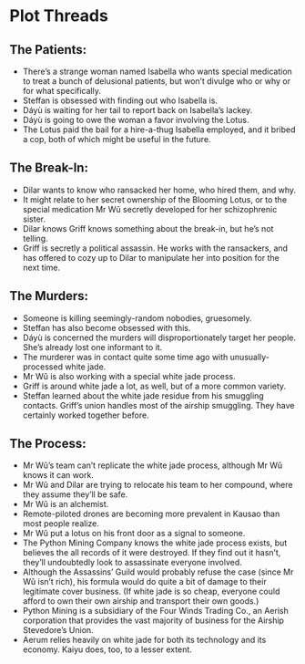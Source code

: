 # Plot Threads

## The Patients:
- There’s a strange woman named Isabella who wants special medication to treat a bunch
  of delusional patients, but won’t divulge who or why or for what specifically.
- Steffan is obsessed with finding out who Isabella is.
- Dáyù is waiting for her tail to report back on Isabella’s lackey.
- Dáyù is going to owe the woman a favor involving the Lotus.
- The Lotus paid the bail for a hire-a-thug Isabella employed, and it bribed a cop, both
  of which might be useful in the future.

## The Break-In:
- Dilar wants to know who ransacked her home, who hired them, and why.
- It might relate to her secret ownership of the Blooming Lotus, or to the special
  medication Mr Wǔ secretly developed for her schizophrenic sister.
- Dilar knows Griff knows something about the break-in, but he’s not telling.
- Griff is secretly a political assassin. He works with the ransackers, and has offered
  to cozy up to Dilar to manipulate her into position for the next time.

## The Murders:
- Someone is killing seemingly-random nobodies, gruesomely.
- Steffan has also become obsessed with this.
- Dáyù is concerned the murders will disproportionately target her people. She’s already
  lost one informant to it.
- The murderer was in contact quite some time ago with unusually-processed white jade.
- Mr Wǔ is also working with a special white jade process.
- Griff is around white jade a lot, as well, but of a more common variety.
- Steffan learned about the white jade residue from his smuggling contacts. Griff’s
  union handles most of the airship smuggling. They have certainly worked together before.

## The Process:
- Mr Wǔ’s team can’t replicate the white jade process, although Mr Wǔ knows it can work.
- Mr Wǔ and Dilar are trying to relocate his team to her compound, where they assume
  they’ll be safe.
- Mr Wǔ is an alchemist.
- Remote-piloted drones are becoming more prevalent in Kausao than most people realize.
- Mr Wǔ put a lotus on his front door as a signal to someone.
- The Python Mining Company knows the white jade process exists, but believes the all
  records of it were destroyed. If they find out it hasn’t, they’ll undoubtedly look to
  assassinate everyone involved.
- Although the Assassins’ Guild would probably refuse the case (since Mr Wǔ isn’t rich),
  his formula would do quite a bit of damage to their legitimate cover business. (If
  white jade is so cheap, everyone could afford to own their own airship and transport
  their own goods.)
- Python Mining is a subsidiary of the Four Winds Trading Co., an Aerish corporation that
  provides the vast majority of business for the Airship Stevedore’s Union.
- Aerum relies heavily on white jade for both its technology and its economy. Kaiyu does,
  too, to a lesser extent.
